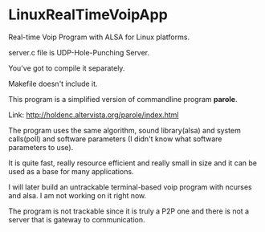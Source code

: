 # LinuxRealTimeVoipApp
Real-time Voip Program with ALSA for Linux platforms.

server.c file is UDP-Hole-Punching Server.

You've got to compile it separately.

Makefile doesn't include it.

This program is a simplified version of commandline program **parole**.

Link: http://holdenc.altervista.org/parole/index.html

The program uses the same algorithm, sound library(alsa) and system calls(poll) and software parameters (I didn't know what software parameters to use).

It is quite fast, really resource efficient and really small in size and it can be used as a base for many applications.

I will later build an untrackable terminal-based voip program with ncurses and alsa. I am not working on it right now.

The program is not trackable since it is truly a P2P one and there is not a server that is gateway to communication.
